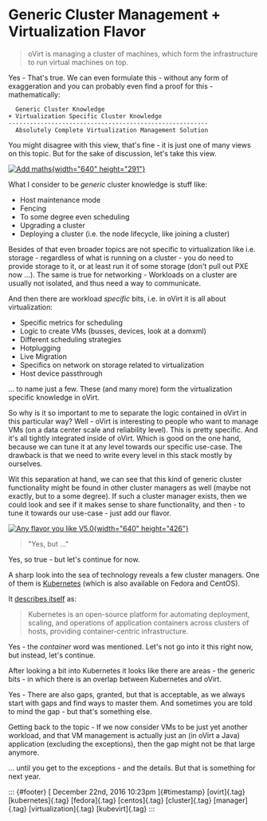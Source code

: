 Generic Cluster Management + Virtualization Flavor
==================================================

> oVirt is managing a cluster of machines, which form the infrastructure
> to run virtual machines on top.

Yes - That's true. We can even formulate this - without any form of
exaggeration and you can probably even find a proof for this -
mathematically:

      Generic Cluster Knowledge
    + Virtualization Specific Cluster Knowledge
    --------------------------------------------------------
      Absolutely Complete Virtualization Management Solution

You might disagree with this view, that's fine - it is just one of many
views on this topic. But for the sake of discussion, let's take this
view.

[![Add
maths](https://c2.staticflickr.com/1/49/189798921_0807b0e165_z.jpg){width="640"
height="291"}](https://www.flickr.com/photos/auyongcheemeng/189798921/ "Add maths")

What I consider to be *generic* cluster knowledge is stuff like:

-   Host maintenance mode
-   Fencing
-   To some degree even scheduling
-   Upgrading a cluster
-   Deploying a cluster (i.e. the node lifecycle, like joining a
    cluster)

Besides of that even broader topics are not specific to virtualization
like i.e. storage - regardless of what is running on a cluster - you do
need to provide storage to it, or at least run it of some storage (don't
pull out PXE now ...). The same is true for networking - Workloads on a
cluster are usually not isolated, and thus need a way to communicate.

And then there are workload *specific* bits, i.e. in oVirt it is all
about virtualization:

-   Specific metrics for scheduling
-   Logic to create VMs (busses, devices, look at a domxml)
-   Different scheduling strategies
-   Hotplugging
-   Live Migration
-   Specifics on network on storage related to virtualization
-   Host device passthrough

... to name just a few. These (and many more) form the virtualization
specific knowledge in oVirt.

So why is it so important to me to separate the logic contained in oVirt
in this particular way? Well - oVirt is interesting to people who want
to manage VMs (on a data center scale and reliability level). This is
pretty specific. And it's all tightly integrated inside of oVirt. Which
is good on the one hand, because we can tune it at any level towards our
specific use-case. The drawback is that we need to write every level in
this stack mostly by ourselves.

Wit this separation at hand, we can see that this kind of generic
cluster functionality might be found in other cluster managers as well
(maybe not exactly, but to a some degree). If such a cluster manager
exists, then we could look and see if it makes sense to share
functionality, and then - to tune it towards our use-case - just add our
flavor.

[![Any flavor you like
V5.0](https://c5.staticflickr.com/1/204/510529436_c27e72623a_z.jpg){width="640"
height="426"}](https://www.flickr.com/photos/pulpolux/510529436/in/photolist-M7ABE-aB2orb-4CW72b-aAZmj6-eSt8mM-afYK8R-aATnWy-aAYPS4-aATHu1-7kTSoY-4gf7vj-4CVUt9-8bXZ7W-aAZ5wD-aAQKgp-JkFUW-aARewi-aMq7p-aAZh9D-aAYNPB-aB2LX7-9vYEZo-oL214g-aATsF3-7BujwB-aAQJwz-aAR5UF-aATsd3-aAT9xo-5ToATT-7K2wBF-pwFVJ2-d7vwuA-7K6sy7-9oDYNr-4CVUiL-D5YNh-8HwSG7-aATged-6EfA6j-aATpKC-aB34eU-aAQuXz-uswER-XniF-aAQqzR-6Lngyx-aAZ25K-aAZ6xH-eib4TY "Any flavor you like V5.0")

> "Yes, but ..."

Yes, so true - but let's continue for now.

A sharp look into the sea of technology reveals a few cluster managers.
One of them is [Kubernetes](https://kubernetes.io) (which is also
available on Fedora and CentOS).

It [describes itself](http://kubernetes.io/docs/whatisk8s/) as:

> Kubernetes is an open-source platform for automating deployment,
> scaling, and operations of application containers across clusters of
> hosts, providing container-centric infrastructure.

Yes - the *container* word was mentioned. Let's not go into it this
right now, but instead, let's continue.

After looking a bit into Kubernetes it looks like there are areas - the
generic bits - in which there is an overlap between Kubernetes and
oVirt.

Yes - There are also gaps, granted, but that is acceptable, as we always
start with gaps and find ways to master them. And sometimes you are told
to mind the gap - but that's something else.

Getting back to the topic - If we now consider VMs to be just yet
another workload, and that VM management is actually just an (in oVirt a
Java) application (excluding the exceptions), then the gap might not be
that large anymore.

... until you get to the exceptions - and the details. But that is
something for next year.

::: {#footer}
[ December 22nd, 2016 10:23pm ]{#timestamp} [ovirt]{.tag}
[kubernetes]{.tag} [fedora]{.tag} [centos]{.tag} [cluster]{.tag}
[manager]{.tag} [virtualization]{.tag} [kubevirt]{.tag}
:::
